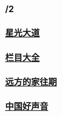 # /2
# [星光大道](http://tv.cctv.com/lm/xgdd/videoset)
# [栏目大全](http://tv.cctv.com/lm/)
# [远方的家往期](http://tv.cctv.com/lm/yfdj/videoset1/)
# [中国好声音](https://www.youtube.com/playlist?list=PL5DBS_LQLrYItcmMXxsQBSZ82FwR5E96I)
